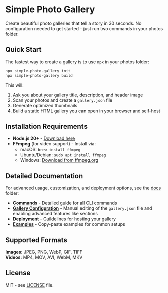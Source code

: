 # Simple Photo Gallery

Create beautiful photo galleries that tell a story in 30 seconds. No configuration needed to get started - just run two commands in your photos folder.

## Quick Start

The fastest way to create a gallery is to use `npx` in your photos folder:

```bash
npx simple-photo-gallery init
npx simple-photo-gallery build
```

This will:

1. Ask you about your gallery title, description, and header image
2. Scan your photos and create a `gallery.json` file
3. Generate optimized thumbnails
4. Build a static HTML gallery you can open in your browser and self-host

## Installation Requirements

- **Node.js 20+** - [Download here](https://nodejs.org/)
- **FFmpeg** (for video support) - Install via:
  - macOS: `brew install ffmpeg`
  - Ubuntu/Debian: `sudo apt install ffmpeg`
  - Windows: [Download from ffmpeg.org](https://ffmpeg.org/download.html)

## Detailed Documentation

For advanced usage, customization, and deployment options, see the [docs](./docs/) folder:

- **[Commands](./docs/commands.md)** - Detailed guide for all CLI commands
- **[Gallery Configuration](./docs/gallery-json.md)** - Manual editing of the `gallery.json` file and enabling advanced features like sections
- **[Deployment](./docs/deployment.md)** - Guildelines for hosting your gallery
- **[Examples](./docs/examples.md)** - Copy-paste examples for common setups

## Supported Formats

**Images:** JPEG, PNG, WebP, GIF, TIFF  
**Videos:** MP4, MOV, AVI, WebM, MKV

## License

MIT - see [LICENSE](./LICENSE) file.
